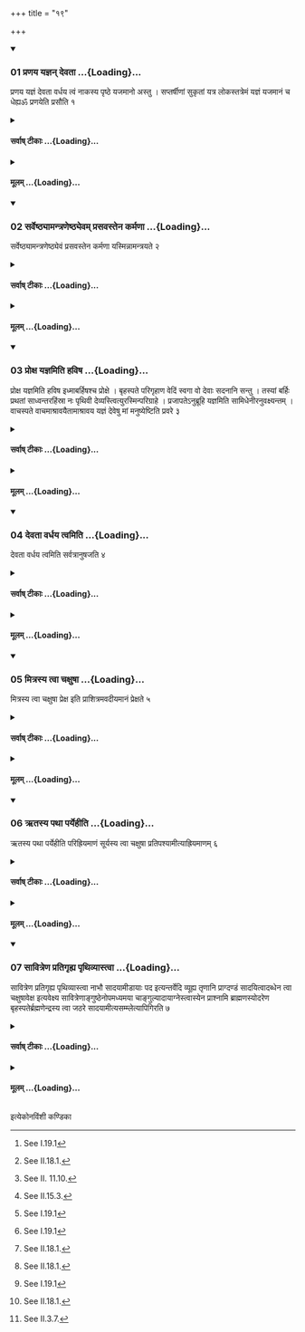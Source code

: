 +++
title = "१९"

+++

<div class="js_include" includetitle="true" newlevelforh1="3" unfilled url="/vedAH_yajuH/taittirIyam/sUtram/ApastambaH/shrautam/vishvAsa-prastutiH/03/19/01_praNaya_yajnan_devatA.md">
<details open><summary><h3>01 प्रणय यज्ञन् देवता ...{Loading}...</h3></summary>

प्रणय यज्ञं देवता वर्धय त्वं नाकस्य पृष्ठे यजमानो अस्तु । सप्तर्षीणां सुकृतां यत्र लोकस्तत्रेमं यज्ञं यजमानं च धेह्यॐ प्रणयेति प्रसौति १
</details>
</div>
<div class="js_include collapsed" newlevelforh1="4" title="सर्वाष् टीकाः" unfilled url="/vedAH_yajuH/taittirIyam/sUtram/ApastambaH/shrautam/sarvASh_TIkAH/03/19/01_praNaya_yajnan_devatA.md">
<details><summary><h4>सर्वाष् टीकाः ...{Loading}...</h4></summary>
<details><summary>थिते</summary>

1. with praṇaya yajñam.. he (the Brahman) impells the Adhvaryu.
</details>
</details>
</div>
<div class="js_include collapsed" newlevelforh1="4" title="मूलम्" unfilled url="/vedAH_yajuH/taittirIyam/sUtram/ApastambaH/shrautam/mUlam/03/19/01_praNaya_yajnan_devatA.md">
<details><summary><h4>मूलम् ...{Loading}...</h4></summary>

प्रणय यज्ञं देवता वर्धय त्वं नाकस्य पृष्ठे यजमानो अस्तु । सप्तर्षीणां सुकृतां यत्र लोकस्तत्रेमं यज्ञं यजमानं च धेह्यॐ प्रणयेति प्रसौति १
</details>
</div>
<div class="js_include" includetitle="true" newlevelforh1="3" unfilled url="/vedAH_yajuH/taittirIyam/sUtram/ApastambaH/shrautam/vishvAsa-prastutiH/03/19/02_sarveShThyAmantraNeShThyevam_prasavastena_karmaNA.md">
<details open><summary><h3>02 सर्वेष्ठ्यामन्त्रणेष्ठ्येवम् प्रसवस्तेन कर्मणा ...{Loading}...</h3></summary>

सर्वेष्ठ्यामन्त्रणेष्ठ्येवं प्रसवस्तेन कर्मणा यस्मिन्नामन्त्रयते २
</details>
</div>
<div class="js_include collapsed" newlevelforh1="4" title="सर्वाष् टीकाः" unfilled url="/vedAH_yajuH/taittirIyam/sUtram/ApastambaH/shrautam/sarvASh_TIkAH/03/19/02_sarveShThyAmantraNeShThyevam_prasavastena_karmaNA.md">
<details><summary><h4>सर्वाष् टीकाः ...{Loading}...</h4></summary>
<details><summary>थिते</summary>

2. In all the calls this is the way of impelling (which should contain) the mention of that work in which the other priest calls him.
</details>
</details>
</div>
<div class="js_include collapsed" newlevelforh1="4" title="मूलम्" unfilled url="/vedAH_yajuH/taittirIyam/sUtram/ApastambaH/shrautam/mUlam/03/19/02_sarveShThyAmantraNeShThyevam_prasavastena_karmaNA.md">
<details><summary><h4>मूलम् ...{Loading}...</h4></summary>

सर्वेष्ठ्यामन्त्रणेष्ठ्येवं प्रसवस्तेन कर्मणा यस्मिन्नामन्त्रयते २
</details>
</div>
<div class="js_include" includetitle="true" newlevelforh1="3" unfilled url="/vedAH_yajuH/taittirIyam/sUtram/ApastambaH/shrautam/vishvAsa-prastutiH/03/19/03_proxa_yajnamiti_haviSha.md">
<details open><summary><h3>03 प्रोक्ष यज्ञमिति हविष ...{Loading}...</h3></summary>

प्रोक्ष यज्ञमिति हविष इध्माबर्हिषश्च प्रोक्षे । बृहस्पते परिगृहाण वेदिं स्वगा वो देवाः सदनानि सन्तु । तस्यां बर्हिः प्रथतां साध्वन्तरहिंस्रा नः पृथिवी देव्यस्त्वित्युरस्मिन्परिग्राहे । प्रजापतेऽनुब्रूहि यज्ञमिति सामिधेनीरनुवक्ष्यन्तम् । वाचस्पते वाचमाश्रावयैतामाश्रावय यज्ञं देवेषु मां मनुष्येष्टिति प्रवरे ३
</details>
</div>
<div class="js_include collapsed" newlevelforh1="4" title="सर्वाष् टीकाः" unfilled url="/vedAH_yajuH/taittirIyam/sUtram/ApastambaH/shrautam/sarvASh_TIkAH/03/19/03_proxa_yajnamiti_haviSha.md">
<details><summary><h4>सर्वाष् टीकाः ...{Loading}...</h4></summary>
<details><summary>थिते</summary>

3. He utters proksa yajnam... at the time of sprinkling water on the oblation-material[^1] and fuel and barhis-grass;[^2] He utters br̥haspate parigr̥hāṇa... at the time of second tracing of the altar. He impells with prajāpate'nubrūhi... the Hotr̥ (who) is going to recite the Samidheni (enkindling verses)[^4]; at the time of Pravara[^5] he utters vacaspate vācamāśrāvayaitām...  


[^1]: See I.19.1  

[^2]: See II.18.1.  

[^3]: See II.3.7.  

[^4]: See II. 11.10.  

[^5]: See II.15.3.
</details>
</details>
</div>
<div class="js_include collapsed" newlevelforh1="4" title="मूलम्" unfilled url="/vedAH_yajuH/taittirIyam/sUtram/ApastambaH/shrautam/mUlam/03/19/03_proxa_yajnamiti_haviSha.md">
<details><summary><h4>मूलम् ...{Loading}...</h4></summary>

प्रोक्ष यज्ञमिति हविष इध्माबर्हिषश्च प्रोक्षे । बृहस्पते परिगृहाण वेदिं स्वगा वो देवाः सदनानि सन्तु । तस्यां बर्हिः प्रथतां साध्वन्तरहिंस्रा नः पृथिवी देव्यस्त्वित्युरस्मिन्परिग्राहे । प्रजापतेऽनुब्रूहि यज्ञमिति सामिधेनीरनुवक्ष्यन्तम् । वाचस्पते वाचमाश्रावयैतामाश्रावय यज्ञं देवेषु मां मनुष्येष्टिति प्रवरे ३
</details>
</div>
<div class="js_include" includetitle="true" newlevelforh1="3" unfilled url="/vedAH_yajuH/taittirIyam/sUtram/ApastambaH/shrautam/vishvAsa-prastutiH/03/19/04_devatA_vardhaya_tvamiti.md">
<details open><summary><h3>04 देवता वर्धय त्वमिति ...{Loading}...</h3></summary>

देवता वर्धय त्वमिति सर्वत्रानुषजति ४
</details>
</div>
<div class="js_include collapsed" newlevelforh1="4" title="सर्वाष् टीकाः" unfilled url="/vedAH_yajuH/taittirIyam/sUtram/ApastambaH/shrautam/sarvASh_TIkAH/03/19/04_devatA_vardhaya_tvamiti.md">
<details><summary><h4>सर्वाष् टीकाः ...{Loading}...</h4></summary>
<details><summary>थिते</summary>

4. Everywhere he adds the words devatā vardhaya tvam...[^1]  

[^1]: As in III.19.1.
</details>
</details>
</div>
<div class="js_include collapsed" newlevelforh1="4" title="मूलम्" unfilled url="/vedAH_yajuH/taittirIyam/sUtram/ApastambaH/shrautam/mUlam/03/19/04_devatA_vardhaya_tvamiti.md">
<details><summary><h4>मूलम् ...{Loading}...</h4></summary>

देवता वर्धय त्वमिति सर्वत्रानुषजति ४
</details>
</div>
<div class="js_include" includetitle="true" newlevelforh1="3" unfilled url="/vedAH_yajuH/taittirIyam/sUtram/ApastambaH/shrautam/vishvAsa-prastutiH/03/19/05_mitrasya_tvA_chaxuShA.md">
<details open><summary><h3>05 मित्रस्य त्वा चक्षुषा ...{Loading}...</h3></summary>

मित्रस्य त्वा चक्षुषा प्रेक्ष इति प्राशित्रमवदीयमानं प्रेक्षते ५
</details>
</div>
<div class="js_include collapsed" newlevelforh1="4" title="सर्वाष् टीकाः" unfilled url="/vedAH_yajuH/taittirIyam/sUtram/ApastambaH/shrautam/sarvASh_TIkAH/03/19/05_mitrasya_tvA_chaxuShA.md">
<details><summary><h4>सर्वाष् टीकाः ...{Loading}...</h4></summary>
<details><summary>थिते</summary>

5. With mitrasya tvā cakṣuṣā...[^1] he looks at the Prāśitra being cut.[^2]  

[^1]: TS I.1.4.1.  

[^2]: See III.1.2-3.
</details>
</details>
</div>
<div class="js_include collapsed" newlevelforh1="4" title="मूलम्" unfilled url="/vedAH_yajuH/taittirIyam/sUtram/ApastambaH/shrautam/mUlam/03/19/05_mitrasya_tvA_chaxuShA.md">
<details><summary><h4>मूलम् ...{Loading}...</h4></summary>

मित्रस्य त्वा चक्षुषा प्रेक्ष इति प्राशित्रमवदीयमानं प्रेक्षते ५
</details>
</div>
<div class="js_include" includetitle="true" newlevelforh1="3" unfilled url="/vedAH_yajuH/taittirIyam/sUtram/ApastambaH/shrautam/vishvAsa-prastutiH/03/19/06_Rtasya_pathA_paryehIti.md">
<details open><summary><h3>06 ऋतस्य पथा पर्येहीति ...{Loading}...</h3></summary>

ऋतस्य पथा पर्येहीति परिह्रियमाणं सूर्यस्य त्वा चक्षुषा प्रतिपश्यामीत्याह्रियमाणम् ६
</details>
</div>
<div class="js_include collapsed" newlevelforh1="4" title="सर्वाष् टीकाः" unfilled url="/vedAH_yajuH/taittirIyam/sUtram/ApastambaH/shrautam/sarvASh_TIkAH/03/19/06_Rtasya_pathA_paryehIti.md">
<details><summary><h4>सर्वाष् टीकाः ...{Loading}...</h4></summary>
<details><summary>थिते</summary>

6. With r̥tasya pathā paryehi... (he looks at the Prāśitra) being carried around (and) with sūryasya tvā сakṣuṣā[^2] (he looks at the Prāśitra) being brought towards him.  

[^1]: See III.2.9.  

[^2]: TS III.6.8.5.
</details>
</details>
</div>
<div class="js_include collapsed" newlevelforh1="4" title="मूलम्" unfilled url="/vedAH_yajuH/taittirIyam/sUtram/ApastambaH/shrautam/mUlam/03/19/06_Rtasya_pathA_paryehIti.md">
<details><summary><h4>मूलम् ...{Loading}...</h4></summary>

ऋतस्य पथा पर्येहीति परिह्रियमाणं सूर्यस्य त्वा चक्षुषा प्रतिपश्यामीत्याह्रियमाणम् ६
</details>
</div>
<div class="js_include" includetitle="true" newlevelforh1="3" unfilled url="/vedAH_yajuH/taittirIyam/sUtram/ApastambaH/shrautam/vishvAsa-prastutiH/03/19/07_sAvitreNa_pratigRhya_pRthivyAstvA.md">
<details open><summary><h3>07 सावित्रेण प्रतिगृह्य पृथिव्यास्त्वा ...{Loading}...</h3></summary>

सावित्रेण प्रतिगृह्य पृथिव्यास्त्वा नाभौ सादयामीडायाः पद इत्यन्तर्वेदि व्यूह्य तृणानि प्राग्दण्डं सादयित्वादब्धेन त्वा चक्षुषावेक्ष इत्यवेक्ष्य सावित्रेणाङ्गुष्ठेनोपमध्यमया चाङ्गुल्यादायाग्नेस्त्वास्येन प्राश्नामि ब्राह्मणस्योदरेण बृहस्पतेर्ब्रह्मणेन्द्रस्य त्वा जठरे सादयामीत्यसम्म्लेत्यापिगिरति ७
</details>
</div>
<div class="js_include collapsed" newlevelforh1="4" title="सर्वाष् टीकाः" unfilled url="/vedAH_yajuH/taittirIyam/sUtram/ApastambaH/shrautam/sarvASh_TIkAH/03/19/07_sAvitreNa_pratigRhya_pRthivyAstvA.md">
<details><summary><h4>सर्वाष् टीकाः ...{Loading}...</h4></summary>
<details><summary>थिते</summary>

7. With a formula addressed to Savitr̥[^1] having accepted (the Prāśitra), with pr̥thivyāstvā nābhau sādayāmi having scattered the grass-blades (in a place) within the altar, having placed (the vessel of Prāśitra) with its handle to the east, with adabdhena tvā cakṣusāvekṣe[^2] having looked at it, with a formula addressed to Savitr̥ having taken (the Prāśitra) by means the thumb and the ring-finger with agnestvāsyena prāśnāmi...[^3] he swallows the Praśitra without allowing his teeth to touch it.  

[^1]: TS II.6.8.6.  

[^2]: TS I.1.10.k.b.  

[^3]: TS II.6.8.6-7.
</details>
</details>
</div>
<div class="js_include collapsed" newlevelforh1="4" title="मूलम्" unfilled url="/vedAH_yajuH/taittirIyam/sUtram/ApastambaH/shrautam/mUlam/03/19/07_sAvitreNa_pratigRhya_pRthivyAstvA.md">
<details><summary><h4>मूलम् ...{Loading}...</h4></summary>

सावित्रेण प्रतिगृह्य पृथिव्यास्त्वा नाभौ सादयामीडायाः पद इत्यन्तर्वेदि व्यूह्य तृणानि प्राग्दण्डं सादयित्वादब्धेन त्वा चक्षुषावेक्ष इत्यवेक्ष्य सावित्रेणाङ्गुष्ठेनोपमध्यमया चाङ्गुल्यादायाग्नेस्त्वास्येन प्राश्नामि ब्राह्मणस्योदरेण बृहस्पतेर्ब्रह्मणेन्द्रस्य त्वा जठरे सादयामीत्यसम्म्लेत्यापिगिरति ७
</details>
</div>





  
इत्येकोनविंशी कण्डिका 
